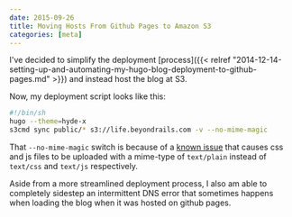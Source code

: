 ```yaml
---
date: 2015-09-26
title: Moving Hosts From Github Pages to Amazon S3
categories: [meta]
---
```

I've decided to simplify the deployment [process]({{< relref "2014-12-14-setting-up-and-automating-my-hugo-blog-deployment-to-github-pages.md" >}}) and instead host the blog at S3.

<!--more-->

Now, my deployment script looks like this:

``` bash
#!/bin/sh
hugo --theme=hyde-x
s3cmd sync public/* s3://life.beyondrails.com -v --no-mime-magic
```

That `--no-mime-magic` switch is because of a [known issue](https://github.com/s3tools/s3cmd/issues/198) that causes css and js files to be uploaded with a mime-type of `text/plain` instead of `text/css` and `text/js` respectively.

Aside from a more streamlined deployment process, I also am able to completely sidestep an intermittent DNS error that sometimes happens when loading the blog when it was hosted on github pages.
